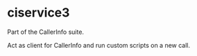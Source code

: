 # ciservice3

Part of the CallerInfo suite.

Act as client for CallerInfo and run custom scripts on a new call.
